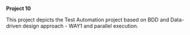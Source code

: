 **Project 10**

This project depicts the Test Automation project based on BDD and Data-driven design approach - WAY1 and parallel execution.




